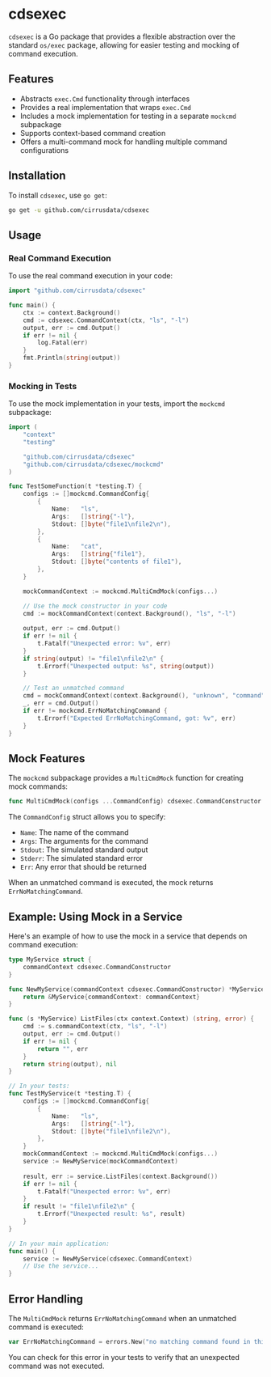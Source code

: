 # cdsexec

`cdsexec` is a Go package that provides a flexible abstraction over the standard `os/exec` package, allowing for easier testing and mocking of command execution.

## Features

- Abstracts `exec.Cmd` functionality through interfaces
- Provides a real implementation that wraps `exec.Cmd`
- Includes a mock implementation for testing in a separate `mockcmd` subpackage
- Supports context-based command creation
- Offers a multi-command mock for handling multiple command configurations

## Installation

To install `cdsexec`, use `go get`:

```bash
go get -u github.com/cirrusdata/cdsexec
```

## Usage

### Real Command Execution

To use the real command execution in your code:

```go
import "github.com/cirrusdata/cdsexec"

func main() {
    ctx := context.Background()
    cmd := cdsexec.CommandContext(ctx, "ls", "-l")
    output, err := cmd.Output()
    if err != nil {
        log.Fatal(err)
    }
    fmt.Println(string(output))
}
```

### Mocking in Tests

To use the mock implementation in your tests, import the `mockcmd` subpackage:

```go
import (
    "context"
    "testing"

    "github.com/cirrusdata/cdsexec"
    "github.com/cirrusdata/cdsexec/mockcmd"
)

func TestSomeFunction(t *testing.T) {
    configs := []mockcmd.CommandConfig{
        {
            Name:   "ls",
            Args:   []string{"-l"},
            Stdout: []byte("file1\nfile2\n"),
        },
        {
            Name:   "cat",
            Args:   []string{"file1"},
            Stdout: []byte("contents of file1"),
        },
    }

    mockCommandContext := mockcmd.MultiCmdMock(configs...)

    // Use the mock constructor in your code
    cmd := mockCommandContext(context.Background(), "ls", "-l")
    
    output, err := cmd.Output()
    if err != nil {
        t.Fatalf("Unexpected error: %v", err)
    }
    if string(output) != "file1\nfile2\n" {
        t.Errorf("Unexpected output: %s", string(output))
    }

    // Test an unmatched command
    cmd = mockCommandContext(context.Background(), "unknown", "command")
    _, err = cmd.Output()
    if err != mockcmd.ErrNoMatchingCommand {
        t.Errorf("Expected ErrNoMatchingCommand, got: %v", err)
    }
}
```

## Mock Features

The `mockcmd` subpackage provides a `MultiCmdMock` function for creating mock commands:

```go
func MultiCmdMock(configs ...CommandConfig) cdsexec.CommandConstructor
```

The `CommandConfig` struct allows you to specify:

- `Name`: The name of the command
- `Args`: The arguments for the command
- `Stdout`: The simulated standard output
- `Stderr`: The simulated standard error
- `Err`: Any error that should be returned

When an unmatched command is executed, the mock returns `ErrNoMatchingCommand`.

## Example: Using Mock in a Service

Here's an example of how to use the mock in a service that depends on command execution:

```go
type MyService struct {
    commandContext cdsexec.CommandConstructor
}

func NewMyService(commandContext cdsexec.CommandConstructor) *MyService {
    return &MyService{commandContext: commandContext}
}

func (s *MyService) ListFiles(ctx context.Context) (string, error) {
    cmd := s.commandContext(ctx, "ls", "-l")
    output, err := cmd.Output()
    if err != nil {
        return "", err
    }
    return string(output), nil
}

// In your tests:
func TestMyService(t *testing.T) {
    configs := []mockcmd.CommandConfig{
        {
            Name:   "ls",
            Args:   []string{"-l"},
            Stdout: []byte("file1\nfile2\n"),
        },
    }
    mockCommandContext := mockcmd.MultiCmdMock(configs...)
    service := NewMyService(mockCommandContext)
    
    result, err := service.ListFiles(context.Background())
    if err != nil {
        t.Fatalf("Unexpected error: %v", err)
    }
    if result != "file1\nfile2\n" {
        t.Errorf("Unexpected result: %s", result)
    }
}

// In your main application:
func main() {
    service := NewMyService(cdsexec.CommandContext)
    // Use the service...
}
```

## Error Handling

The `MultiCmdMock` returns `ErrNoMatchingCommand` when an unmatched command is executed:

```go
var ErrNoMatchingCommand = errors.New("no matching command found in this mock")
```

You can check for this error in your tests to verify that an unexpected command was not executed.
